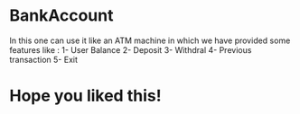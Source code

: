 # BankAccount

In this one can use it like an ATM machine in which we have provided some features like :
1- User Balance
2- Deposit
3- Withdral
4- Previous transaction
5- Exit

# Hope you liked this!
